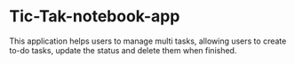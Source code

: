 # Tic-Tak-notebook-app
This application helps users to manage multi tasks, allowing users to create to-do tasks, update the status and delete them when finished. 
